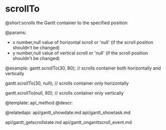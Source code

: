 scrollTo
=============
@short:scrolls the Gantt container to the specified position
	
@params:
- x		number,null		value of horizontal scroll or 'null' (if the scroll position shouldn't be changed)
- y		number,null		value of vertical scroll or 'null' (if the scroll position shouldn't be changed)



@example:
gantt.scrollTo(30, 80); // scrolls container both horizontally and vertically 

gantt.scrollTo(30, null); // scrolls container only horizontally

gantt.scrollTo(null, 80); // scrolls container only vertically 

@template:	api_method
@descr:

@relatedapi:
api/gantt_showdate.md
api/gantt_showtask.md

api/gantt_getscrollstate.md
api/gantt_onganttscroll_event.md